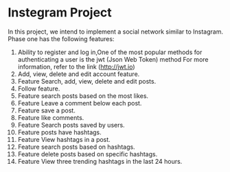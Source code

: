 # Instegram Project
In this project, we intend to implement a social network similar to Instagram. Phase one has the following features:

1. Ability to register and log in,One of the most popular methods for authenticating a user is the jwt (Json Web Token) method For more information, refer to the link 
(http://jwt.io)
2. Add, view, delete and edit account feature.
3. Feature Search, add, view, delete and edit posts.
4. Follow feature.
5. Feature search posts based on the most likes.
6. Feature Leave a comment below each post.
7. Feature save a post.
8. Feature like comments.
9. Feature Search posts saved by users.
10. Feature posts have hashtags.
11. Feature View hashtags in a post.
12. Feature search posts based on hashtags.
13. Feature delete posts based on specific hashtags.
14. Feature View three trending hashtags in the last 24 hours.
